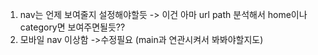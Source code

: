 1. nav는 언제 보여줄지 설정해야할듯 -> 이건 아마 url path 분석해서 home이나 category면 보여주면될듯??
2. 모바일 nav 이상함 ->수정필요 (main과 연관시켜서 봐봐야할지도)
